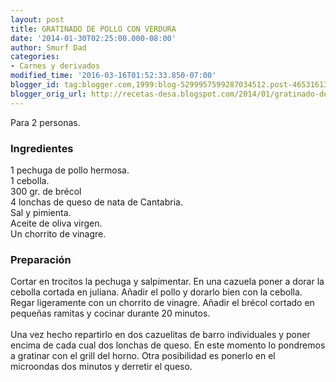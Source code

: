 ```yaml
---
layout: post
title: GRATINADO DE POLLO CON VERDURA
date: '2014-01-30T02:25:00.000-08:00'
author: Smurf Dad
categories:
- Carnes y derivados
modified_time: '2016-03-16T01:52:33.850-07:00'
blogger_id: tag:blogger.com,1999:blog-5299957599287034512.post-4653161378548586852
blogger_orig_url: http://recetas-desa.blogspot.com/2014/01/gratinado-de-pollo-con-verdura.html
---
```


Para 2 personas.<br><h3>Ingredientes</h3><p>1 pechuga de pollo hermosa.<br/>1 cebolla.<br/>300 gr. de br&eacute;col<br/>4 lonchas de queso de nata de Cantabria.<br/>Sal y pimienta.<br/>Aceite de oliva virgen.<br/>Un chorrito de vinagre.</p><h3>Preparaci&oacute;n</h3><p>Cortar en trocitos la pechuga y salpimentar. En una cazuela poner a dorar la cebolla cortada en juliana. A&ntilde;adir el pollo y dorarlo bien con la cebolla.<br/>Regar ligeramente con un chorrito de vinagre. A&ntilde;adir el br&eacute;col cortado en peque&ntilde;as ramitas y cocinar durante 20 minutos.<br/><br/>Una vez hecho repartirlo en dos cazuelitas de barro individuales y poner encima de cada cual dos lonchas de queso. En este momento lo pondremos a gratinar con el grill del horno. Otra posibilidad es ponerlo en el microondas dos minutos y derretir el queso.</p>